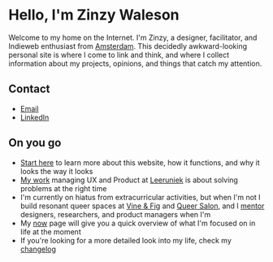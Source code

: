 # Hello, I'm Zinzy Waleson
Welcome to my home on the Internet. I'm Zinzy, a designer, facilitator, and Indieweb enthusiast from [Amsterdam](/amsterdam). This decidedly awkward-looking personal site is where I come to link and think, and where I collect information about my projects, opinions, and things that catch my attention.

## Contact
- [Email](mailto:zinzy@pm.me)
- [LinkedIn](https://www.linkedin.com/in/zinzy/)

## On you go
- [Start here](/start) to learn more about this website, how it functions, and why it looks the way it looks
- [My work](/work) managing UX and Product at [Leeruniek](/leeruniek) is about solving problems at the right time
- I'm currently on hiatus from extracurricular activities, but when I'm not I build resonant queer spaces at [Vine & Fig](/vine-and-fig) and [Queer Salon](/queer-salon), and I [mentor](/mentoring) designers, researchers, and product managers when I'm
- My [now](/now) page will give you a quick overview of what I'm focused on in life at the moment
- If you're looking for a more detailed look into my life, check my [changelog](/changelog)